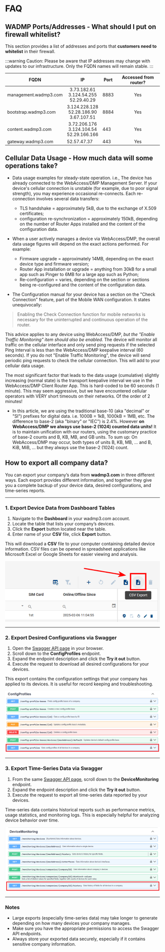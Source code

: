 # FAQ

## WADMP Ports/Addresses - What should I put on firewall whitelist?

This section provides a list of addresses and ports that **customers need to whitelist** in their firewall.

:::warning Caution:
Please be aware that IP addresses may change with updates to our infrastructure.
Only the FQDN names will remain stable.
:::

<div align="center">

| FQDN                  | IP                                                             | Port | Accessed from router? |
| --------------------- | -------------------------------------------------------------- | ---- | --------------------- |
| management.wadmp3.com | <center>3.73.182.61<br>3.124.54.255<br>52.29.40.29</center>    | 8883 | <center>Yes</center>  |
| bootstrap.wadmp3.com  | <center>3.124.228.128<br>52.28.186.90<br>3.67.107.51</center>  | 8884 | <center>Yes</center>  |
| content.wadmp3.com    | <center>3.72.206.176<br>3.124.104.54<br>52.29.166.166</center> | 443  | <center>Yes</center>  |
| gateway.wadmp3.com    | 52.57.47.37                                                    | 443  | <center>Yes</center>  |

</div>

## Cellular Data Usage - How much data will some operations take?

- Data usage examples for steady-state operation. i.e., The device has already connected to the WebAccess/DMP Management Server.
  If your device's cellular connection is unstable (for example, due to poor signal strength), you may experience occasional re-connects.
  Each re-connection involves several data transfers:

  - TLS handshake = approximately 5kB, due to the exchange of X.509 certificates;
  - configuration re-synchronization = approximately 150kB, depending on the number of Router Apps installed and the content of the configuration data.

- When a user actively manages a device via WebAccess/DMP, the overall data usage figures will depend on the exact actions performed.
  For example:

  - Firmware upgrade = approximately 14MB, depending on the exact device type and firmware version;
  - Router App installation or upgrade = anything from 30kB for a small app such as Pinger to 6MB for a large app such as Python;
  - Re-configuration = varies, depending on the section or sections being re-configured and the content of the configuration data.

- The Configuration manual for your device has a section on the "Check Connection" feature, part of the Mobile WAN configuration.
  It states unequivocally:

> Enabling the Check Connection function for mobile networks is necessary for the uninterrupted and continuous operation of the router.

This advice applies to any device using WebAccess/DMP, _but the "Enable Traffic Monitoring" item should also be enabled._
The device will monitor all traffic on the cellular interface and only send ping requests if the selected Ping Interval is less than the WebAccess/DMP keepalive interval (60 seconds).
If you do not "Enable Traffic Monitoring", the device will send periodic ping requests to check the cellular connection. This will add to your cellular data usage.

The most significant factor that leads to the data usage (cumulative) slightly increasing (normal state) is the transport keepalive interval we use in the WebAccess/DMP Client Router App.
This is hard-coded to be 60 seconds (1 minute). This may seem aggressive, but we have encountered cellular operators with VERY short timeouts on their networks. Of the order of 2 minutes!

- In this article, we are using the traditional base-10 (aka "decimal" or "SI") prefixes for digital data. i.e. 1000B = 1kB, 1000kB = 1MB, etc. The difference to base-2 (aka "binary" or "IEC") is 2.4%. However **on WebAccess/DMP we always use base-2 (1024) counted data units!** It is to maintain unification with our routers, using the customary practice of base-2 counts and B, KB, MB, and GB units. To sum up: On WebAccess/DMP may occur, both types of units B, KB, MB, ... and B, KiB, MiB, ... but they always use the base-2 (1024) count.

## How to export all company data?

You can export your company’s data from **wadmp3.com** in three different ways. Each export provides different information, and together they give you a complete backup of your device data, desired configurations, and time-series reports.

---

### 1. Export Device Data from Dashboard Tables

1. Navigate to the **Dashboard** in your wadmp3.com account.  
2. Locate the table that lists your company’s devices.  
3. Click the **Export** button located near the table.
4. Enter name of your **CSV** file, click **Export** button.

This will download a **CSV** file to your computer containing detailed device information. CSV files can be opened in spreadsheet applications like Microsoft Excel or Google Sheets for easier viewing and analysis.  

![CSV Export data from wadmp3.com screenshot](..//images/faq/csv-data-export.png)

---

### 2. Export Desired Configurations via Swagger

1. Open the [Swagger API page](https://api.wadmp3.com/catalog/api/d5d37cf4-7be4-45eb-937c-f47be455ebf4) in your browser.  
2. Scroll down to the **ConfigProfiles** endpoint.  
3. Expand the endpoint description and click the **Try it out** button.  
4. Execute the request to download all desired configurations for your devices.  

This export contains the configuration settings that your company has applied to its devices. It is useful for record keeping and troubleshooting.  

![ConfigProfiles screenshot](../images/faq/configprofiles.png)

---

### 3. Export Time-Series Data via Swagger

1. From the same [Swagger API page](https://api.wadmp3.com/catalog/api/d5d37cf4-7be4-45eb-937c-f47be455ebf4), scroll down to the **DeviceMonitoring** endpoint.  
2. Expand the endpoint description and click the **Try it out** button.  
3. Execute the request to export all time-series data reported by your devices.  

Time-series data contains historical reports such as performance metrics, usage statistics, and monitoring logs. This is especially helpful for analyzing device behavior over time.  

![DeviceMonitoring screenshot](../images/faq/devicemonitoring.png)

---

### Notes
- Large exports (especially time-series data) may take longer to generate depending on how many devices your company manages.  
- Make sure you have the appropriate permissions to access the Swagger API endpoints.  
- Always store your exported data securely, especially if it contains sensitive company information.  

